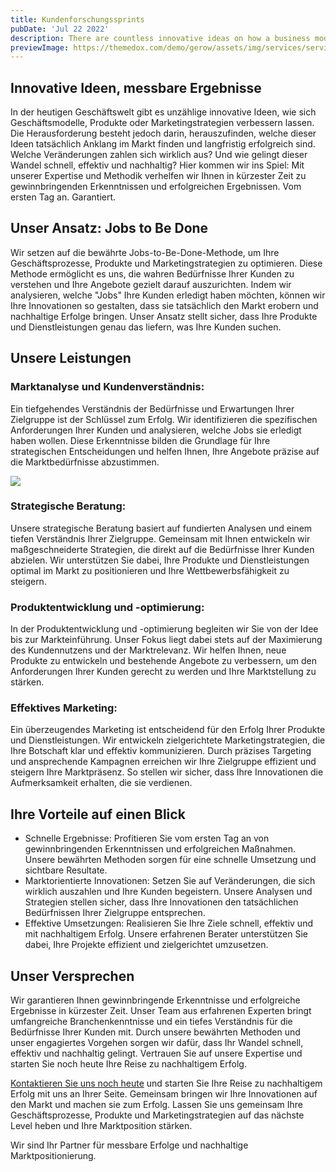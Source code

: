 ```yaml
---
title: Kundenforschungssprints
pubDate: 'Jul 22 2022'
description: There are countless innovative ideas on how a business model, products or marketing could be improved
previewImage: https://themedox.com/demo/gerow/assets/img/services/services_details01.jpg
---
```


## Innovative Ideen, messbare Ergebnisse

In der heutigen Geschäftswelt gibt es unzählige innovative Ideen, wie sich Geschäftsmodelle, Produkte oder Marketingstrategien verbessern lassen. Die Herausforderung besteht jedoch darin, herauszufinden, welche dieser Ideen tatsächlich Anklang im Markt finden und langfristig erfolgreich sind. Welche Veränderungen zahlen sich wirklich aus? Und wie gelingt dieser Wandel schnell, effektiv und nachhaltig? Hier kommen wir ins Spiel: Mit unserer Expertise und Methodik verhelfen wir Ihnen in kürzester Zeit zu gewinnbringenden Erkenntnissen und erfolgreichen Ergebnissen. Vom ersten Tag an. Garantiert.

## Unser Ansatz: Jobs to Be Done

Wir setzen auf die bewährte Jobs-to-Be-Done-Methode, um Ihre Geschäftsprozesse, Produkte und Marketingstrategien zu optimieren. Diese Methode ermöglicht es uns, die wahren Bedürfnisse Ihrer Kunden zu verstehen und Ihre Angebote gezielt darauf auszurichten. Indem wir analysieren, welche "Jobs" Ihre Kunden erledigt haben möchten, können wir Ihre Innovationen so gestalten, dass sie tatsächlich den Markt erobern und nachhaltige Erfolge bringen. Unser Ansatz stellt sicher, dass Ihre Produkte und Dienstleistungen genau das liefern, was Ihre Kunden suchen.

## Unsere Leistungen

### Marktanalyse und Kundenverständnis:

Ein tiefgehendes Verständnis der Bedürfnisse und Erwartungen Ihrer Zielgruppe ist der Schlüssel zum Erfolg. Wir identifizieren die spezifischen Anforderungen Ihrer Kunden und analysieren, welche Jobs sie erledigt haben wollen. Diese Erkenntnisse bilden die Grundlage für Ihre strategischen Entscheidungen und helfen Ihnen, Ihre Angebote präzise auf die Marktbedürfnisse abzustimmen.

![](https://utxo.solutions/wp-content/uploads/2023/12/JTBD_BM_Dev_UTXO.jpg)

### Strategische Beratung:

Unsere strategische Beratung basiert auf fundierten Analysen und einem tiefen Verständnis Ihrer Zielgruppe. Gemeinsam mit Ihnen entwickeln wir maßgeschneiderte Strategien, die direkt auf die Bedürfnisse Ihrer Kunden abzielen. Wir unterstützen Sie dabei, Ihre Produkte und Dienstleistungen optimal im Markt zu positionieren und Ihre Wettbewerbsfähigkeit zu steigern.

### Produktentwicklung und -optimierung:

In der Produktentwicklung und -optimierung begleiten wir Sie von der Idee bis zur Markteinführung. Unser Fokus liegt dabei stets auf der Maximierung des Kundennutzens und der Marktrelevanz. Wir helfen Ihnen, neue Produkte zu entwickeln und bestehende Angebote zu verbessern, um den Anforderungen Ihrer Kunden gerecht zu werden und Ihre Marktstellung zu stärken.

### Effektives Marketing:

Ein überzeugendes Marketing ist entscheidend für den Erfolg Ihrer Produkte und Dienstleistungen. Wir entwickeln zielgerichtete Marketingstrategien, die Ihre Botschaft klar und effektiv kommunizieren. Durch präzises Targeting und ansprechende Kampagnen erreichen wir Ihre Zielgruppe effizient und steigern Ihre Marktpräsenz. So stellen wir sicher, dass Ihre Innovationen die Aufmerksamkeit erhalten, die sie verdienen.

## Ihre Vorteile auf einen Blick

* Schnelle Ergebnisse: Profitieren Sie vom ersten Tag an von gewinnbringenden Erkenntnissen und erfolgreichen Maßnahmen. Unsere bewährten Methoden sorgen für eine schnelle Umsetzung und sichtbare Resultate.
* Marktorientierte Innovationen: Setzen Sie auf Veränderungen, die sich wirklich auszahlen und Ihre Kunden begeistern. Unsere Analysen und Strategien stellen sicher, dass Ihre Innovationen den tatsächlichen Bedürfnissen Ihrer Zielgruppe entsprechen.
* Effektive Umsetzungen: Realisieren Sie Ihre Ziele schnell, effektiv und mit nachhaltigem Erfolg. Unsere erfahrenen Berater unterstützen Sie dabei, Ihre Projekte effizient und zielgerichtet umzusetzen.

## Unser Versprechen

Wir garantieren Ihnen gewinnbringende Erkenntnisse und erfolgreiche Ergebnisse in kürzester Zeit. Unser Team aus erfahrenen Experten bringt umfangreiche Branchenkenntnisse und ein tiefes Verständnis für die Bedürfnisse Ihrer Kunden mit. Durch unsere bewährten Methoden und unser engagiertes Vorgehen sorgen wir dafür, dass Ihr Wandel schnell, effektiv und nachhaltig gelingt. Vertrauen Sie auf unsere Expertise und starten Sie noch heute Ihre Reise zu nachhaltigem Erfolg.

[Kontaktieren Sie uns noch heute](/kontakt) und starten Sie Ihre Reise zu nachhaltigem Erfolg mit uns an Ihrer Seite. Gemeinsam bringen wir Ihre Innovationen auf den Markt und machen sie zum Erfolg. Lassen Sie uns gemeinsam Ihre Geschäftsprozesse, Produkte und Marketingstrategien auf das nächste Level heben und Ihre Marktposition stärken.

Wir sind Ihr Partner für messbare Erfolge und nachhaltige Marktpositionierung.